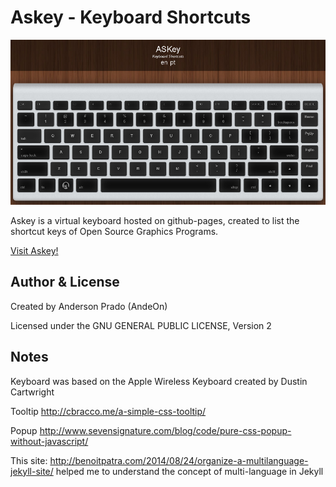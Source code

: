# Askey - Keyboard Shortcuts

![Askey](https://github.com/andeon/askey/blob/master/screenshot.jpg)

Askey is a virtual keyboard hosted on github-pages, created to list the shortcut keys of Open Source Graphics Programs.

[Visit Askey!](http://andeon.github.io/askey/)

Author & License
-----------------
Created by Anderson Prado (AndeOn)

Licensed under the GNU GENERAL PUBLIC LICENSE, Version 2

Notes
-----

Keyboard was based on the Apple Wireless Keyboard created by Dustin Cartwright

Tooltip http://cbracco.me/a-simple-css-tooltip/ 

Popup http://www.sevensignature.com/blog/code/pure-css-popup-without-javascript/

This site: http://benoitpatra.com/2014/08/24/organize-a-multilanguage-jekyll-site/ helped me to understand the concept of multi-language in Jekyll
